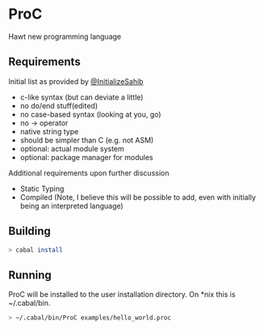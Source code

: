 # ProC
Hawt new programming language

## Requirements

Initial list as provided by [@InitializeSahib](http://github.com/InitializeSahib)

- c-like syntax (but can deviate a little)
- no do/end stuff(edited)
- no case-based syntax (looking at you, go)
- no -> operator
- native string type
- should be simpler than C (e.g. not ASM)
- optional: actual module system
- optional: package manager for modules

Additional requirements upon further discussion

- Static Typing
- Compiled (Note, I believe this will be possible to add, even with initially being an interpreted language)


## Building

```bash
> cabal install
```

## Running

ProC will be installed to the user installation directory. On *nix this is ~/.cabal/bin.

```bash
> ~/.cabal/bin/ProC examples/hello_world.proc
```


